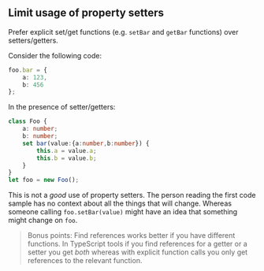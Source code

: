 ## Limit usage of property setters

Prefer explicit set/get functions (e.g. `setBar` and `getBar` functions) over setters/getters.

Consider the following code:

```ts
foo.bar = {
    a: 123,
    b: 456
};
```

In the presence of setter/getters:

```ts
class Foo {
    a: number;
    b: number;
    set bar(value:{a:number,b:number}) {
        this.a = value.a;
        this.b = value.b;
    }
}
let foo = new Foo();
```

This is not a *good* use of property setters. The person reading the first code sample has no context about all the things that will change. Whereas someone calling `foo.setBar(value)` might have an idea that something might change on `foo`.

> Bonus points: Find references works better if you have different functions. In TypeScript tools if you find references for a getter or a setter you get *both* whereas with explicit function calls you only get references to the relevant function.
